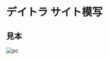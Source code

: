 # デイトラ サイト模写

## 見本
![pc](https://github.com/shtk0119/site_copy/assets/119676984/94d8ffd0-d1f6-4252-97ae-1348b8738966)

